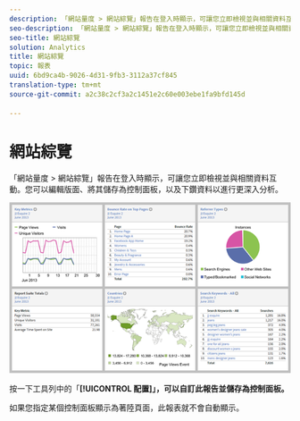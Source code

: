 ```yaml
---
description: 「網站量度 > 網站綜覽」報告在登入時顯示，可讓您立即檢視並與相關資料互動。您可以編輯版面、將其儲存為控制面板，以及下鑽資料以進行更深入分析。
seo-description: 「網站量度 > 網站綜覽」報告在登入時顯示，可讓您立即檢視並與相關資料互動。您可以編輯版面、將其儲存為控制面板，以及下鑽資料以進行更深入分析。
seo-title: 網站綜覽
solution: Analytics
title: 網站綜覽
topic: 報表
uuid: 6bd9ca4b-9026-4d31-9fb3-3112a37cf845
translation-type: tm+mt
source-git-commit: a2c38c2cf3a2c1451e2c60e003ebe1fa9bfd145d

---
```



# 網站綜覽

「網站量度 &gt; 網站綜覽」報告在登入時顯示，可讓您立即檢視並與相關資料互動。您可以編輯版面、將其儲存為控制面板，以及下鑽資料以進行更深入分析。

![](assets/site_overview_report.png)

按一下工具列中的「**[!UICONTROL 配置]」，可以自訂此報告並儲存為控制面板。**

如果您指定某個控制面板顯示為著陸頁面，此報表就不會自動顯示。
